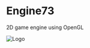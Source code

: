 # Engine73
2D game engine using OpenGL

![Logo](https://user-images.githubusercontent.com/60042926/124163707-22e53000-daa0-11eb-8889-a36c8a2a2ba1.png)
